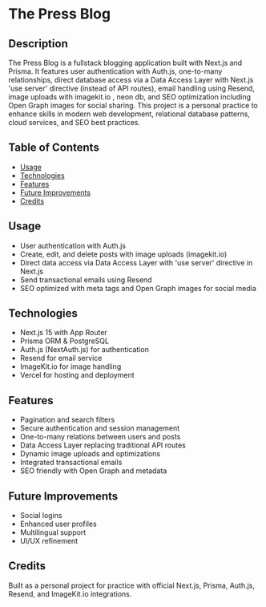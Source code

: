 # The Press Blog

## Description
The Press Blog is a fullstack blogging application built with Next.js and Prisma. It features user authentication with Auth.js, one-to-many relationships, direct database access via a Data Access Layer with Next.js 'use server' directive (instead of API routes), email handling using Resend, image uploads with imagekit.io , neon db, and SEO optimization including Open Graph images for social sharing. This project is a personal practice to enhance skills in modern web development, relational database patterns, cloud services, and SEO best practices.

## Table of Contents
- [Usage](#usage)
- [Technologies](#technologies)
- [Features](#features)
- [Future Improvements](#future-improvements)
- [Credits](#credits)

## Usage
- User authentication with Auth.js
- Create, edit, and delete posts with image uploads (imagekit.io)
- Direct data access via Data Access Layer with 'use server' directive in Next.js
- Send transactional emails using Resend
- SEO optimized with meta tags and Open Graph images for social media

## Technologies
- Next.js 15 with App Router
- Prisma ORM & PostgreSQL
- Auth.js (NextAuth.js) for authentication
- Resend for email service
- ImageKit.io for image handling
- Vercel for hosting and deployment

## Features
- Pagination and search filters
- Secure authentication and session management
- One-to-many relations between users and posts
- Data Access Layer replacing traditional API routes
- Dynamic image uploads and optimizations
- Integrated transactional emails
- SEO friendly with Open Graph and metadata

## Future Improvements
- Social logins
- Enhanced user profiles
- Multilingual support
- UI/UX refinement

## Credits
Built as a personal project for practice with official Next.js, Prisma, Auth.js, Resend, and ImageKit.io integrations.
